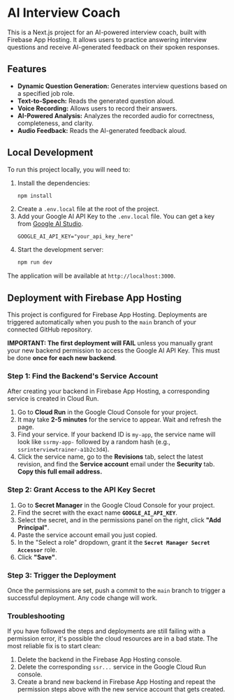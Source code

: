 # AI Interview Coach

This is a Next.js project for an AI-powered interview coach, built with Firebase App Hosting. It allows users to practice answering interview questions and receive AI-generated feedback on their spoken responses.

## Features

- **Dynamic Question Generation:** Generates interview questions based on a specified job role.
- **Text-to-Speech:** Reads the generated question aloud.
- **Voice Recording:** Allows users to record their answers.
- **AI-Powered Analysis:** Analyzes the recorded audio for correctness, completeness, and clarity.
- **Audio Feedback:** Reads the AI-generated feedback aloud.

## Local Development

To run this project locally, you will need to:

1.  Install the dependencies:
    ```bash
    npm install
    ```
2.  Create a `.env.local` file at the root of the project.
3.  Add your Google AI API Key to the `.env.local` file. You can get a key from [Google AI Studio](https://aistudio.google.com/app/apikey).
    ```
    GOOGLE_AI_API_KEY="your_api_key_here"
    ```
4.  Start the development server:
    ```bash
    npm run dev
    ```
The application will be available at `http://localhost:3000`.

## Deployment with Firebase App Hosting

This project is configured for Firebase App Hosting. Deployments are triggered automatically when you push to the `main` branch of your connected GitHub repository.

**IMPORTANT: The first deployment will FAIL** unless you manually grant your new backend permission to access the Google AI API Key. This must be done **once for each new backend**.

### Step 1: Find the Backend's Service Account

After creating your backend in Firebase App Hosting, a corresponding service is created in Cloud Run.

1.  Go to **Cloud Run** in the Google Cloud Console for your project.
2.  It may take **2-5 minutes** for the service to appear. Wait and refresh the page.
3.  Find your service. If your backend ID is `my-app`, the service name will look like `ssrmy-app-` followed by a random hash (e.g., `ssrinterviewtrainer-a1b2c3d4`).
4.  Click the service name, go to the **Revisions** tab, select the latest revision, and find the **Service account** email under the **Security** tab. **Copy this full email address.**

### Step 2: Grant Access to the API Key Secret

1.  Go to **Secret Manager** in the Google Cloud Console for your project.
2.  Find the secret with the exact name **`GOOGLE_AI_API_KEY`**.
3.  Select the secret, and in the permissions panel on the right, click **"Add Principal"**.
4.  Paste the service account email you just copied.
5.  In the "Select a role" dropdown, grant it the **`Secret Manager Secret Accessor`** role.
6.  Click **"Save"**.

### Step 3: Trigger the Deployment

Once the permissions are set, push a commit to the `main` branch to trigger a successful deployment. Any code change will work.

### Troubleshooting

If you have followed the steps and deployments are still failing with a permission error, it's possible the cloud resources are in a bad state. The most reliable fix is to start clean:
1. Delete the backend in the Firebase App Hosting console.
2. Delete the corresponding `ssr...` service in the Google Cloud Run console.
3. Create a brand new backend in Firebase App Hosting and repeat the permission steps above with the new service account that gets created.
